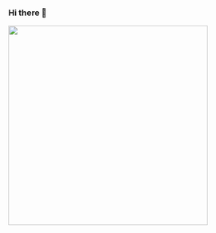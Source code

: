 ### Hi there 👋

<div id="header" align="left">
  <img src="https://media.giphy.com/media/gxnjc6dzVKTozwSvFV/giphy.gif" width="400"/>
</div>
